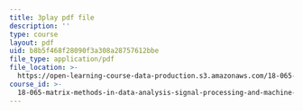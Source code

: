 ```yaml
---
title: 3play pdf file
description: ''
type: course
layout: pdf
uid: b8b5f468f28090f3a308a28757612bbe
file_type: application/pdf
file_location: >-
  https://open-learning-course-data-production.s3.amazonaws.com/18-065-matrix-methods-in-data-analysis-signal-processing-and-machine-learning-spring-2018/b8b5f468f28090f3a308a28757612bbe_YiqIkSHSmyc.pdf
course_id: >-
  18-065-matrix-methods-in-data-analysis-signal-processing-and-machine-learning-spring-2018
---
```

